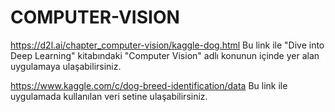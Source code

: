 # COMPUTER-VISION

https://d2l.ai/chapter_computer-vision/kaggle-dog.html 
Bu link ile "Dive into Deep Learning" kitabındaki "Computer Vision" adlı konunun içinde yer alan uygulamaya ulaşabilirsiniz.

https://www.kaggle.com/c/dog-breed-identification/data
Bu link ile uygulamada kullanılan veri setine ulaşabilirsiniz.
